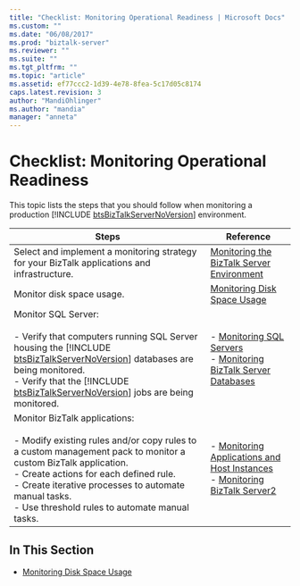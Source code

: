 ```yaml
---
title: "Checklist: Monitoring Operational Readiness | Microsoft Docs"
ms.custom: ""
ms.date: "06/08/2017"
ms.prod: "biztalk-server"
ms.reviewer: ""
ms.suite: ""
ms.tgt_pltfrm: ""
ms.topic: "article"
ms.assetid: ef77ccc2-1d39-4e78-8fea-5c17d05c8174
caps.latest.revision: 3
author: "MandiOhlinger"
ms.author: "mandia"
manager: "anneta"
---
```

# Checklist: Monitoring Operational Readiness
This topic lists the steps that you should follow when monitoring a production [!INCLUDE [btsBizTalkServerNoVersion](../includes/btsbiztalkservernoversion-md.md)] environment.  


|                                                                                                                                                                       Steps                                                                                                                                                                        |                                                                                                  Reference                                                                                                   |
|----------------------------------------------------------------------------------------------------------------------------------------------------------------------------------------------------------------------------------------------------------------------------------------------------------------------------------------------------|--------------------------------------------------------------------------------------------------------------------------------------------------------------------------------------------------------------|
|                                                                                                                            Select and implement a monitoring strategy for your BizTalk applications and infrastructure.                                                                                                                            |                                                [Monitoring the BizTalk Server Environment](../technical-guides/monitoring-the-biztalk-server-environment.md)                                                 |
|                                                                                                                                                             Monitor disk space usage.                                                                                                                                                              |                                                              [Monitoring Disk Space Usage](../technical-guides/monitoring-disk-space-usage.md)                                                               |
| Monitor SQL Server:<br /><br /> -   Verify that computers running SQL Server housing the [!INCLUDE [btsBizTalkServerNoVersion](../includes/btsbiztalkservernoversion-md.md)] databases are being monitored.<br />-   Verify that the [!INCLUDE [btsBizTalkServerNoVersion](../includes/btsbiztalkservernoversion-md.md)] jobs are being monitored. |            -   [Monitoring SQL Servers](../technical-guides/monitoring-sql-servers.md)<br />-   [Monitoring BizTalk Server Databases](../technical-guides/monitoring-biztalk-server-databases.md)            |
|           Monitor BizTalk applications:<br /><br /> -   Modify existing rules and/or copy rules to a custom management pack to monitor a custom BizTalk application.<br />-   Create actions for each defined rule.<br />-   Create iterative processes to automate manual tasks.<br />-   Use threshold rules to automate manual tasks.           | -   [Monitoring Applications and Host Instances](../technical-guides/monitoring-applications-and-host-instances.md)<br />-   [Monitoring BizTalk Server2](../technical-guides/monitoring-biztalk-server2.md) |

## In This Section  

-   [Monitoring Disk Space Usage](../technical-guides/monitoring-disk-space-usage.md)